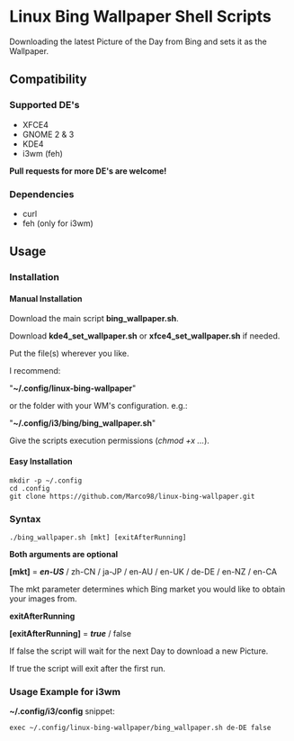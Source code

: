# Linux Bing Wallpaper Shell Scripts

Downloading the latest Picture of the Day from Bing and sets it as the Wallpaper.

## Compatibility
### Supported DE's
* XFCE4
* GNOME 2 & 3
* KDE4
* i3wm (feh)

**Pull requests for more DE's are welcome!**
### Dependencies
* curl
* feh (only for i3wm)

## Usage
### Installation
#### Manual Installation
Download the main script **bing_wallpaper.sh**.

Download **kde4_set_wallpaper.sh** or **xfce4_set_wallpaper.sh** if needed.

Put the file(s) wherever you like.

I recommend:

"**~/.config/linux-bing-wallpaper**"


or the folder with your WM's configuration.
e.g.:


"**~/.config/i3/bing/bing_wallpaper.sh**"

Give the scripts execution permissions (*chmod +x ...*).
#### Easy Installation
```
mkdir -p ~/.config
cd .config
git clone https://github.com/Marco98/linux-bing-wallpaper.git
```
### Syntax
```
./bing_wallpaper.sh [mkt] [exitAfterRunning]
```
**Both arguments are optional**

**[mkt]** = ***en-US*** / zh-CN / ja-JP / en-AU / en-UK / de-DE / en-NZ / en-CA

The mkt parameter determines which Bing market you would like to obtain your images from.

**exitAfterRunning**

**[exitAfterRunning]** = ***true*** / false

If false the script will wait for the next Day to download a new Picture.

If true the script will exit after the first run.
### Usage Example for i3wm
**~/.config/i3/config** snippet:
```
exec ~/.config/linux-bing-wallpaper/bing_wallpaper.sh de-DE false
```
